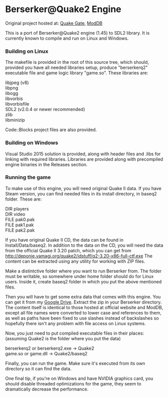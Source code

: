 # Berserker@Quake2 Engine

Original project hosted at: [Quake Gate](http://berserker.quakegate.ru/), [ModDB](http://www.moddb.com/mods/berserkerquake2)

This is a port of Berserker@Quake2 engine (1.45) to SDL2 library.
It is currently known to compile and run on Linux and Windows.

### Building on Linux

The makefile is provided in the root of this source tree, which should,
provided you have all needed libraries setup, produce "berserkerq2"
executable file and game logic library "game.so". These libraries are:

libjpeg (v8)  
libpng  
libogg  
libvorbis  
libvorbisfile  
SDL2 (v2.0.4 or newer recommended)  
zlib  
libminizip

Code::Blocks project files are also provided.

### Building on Windows

Visual Studio 2015 solution is provided, along with header files and .libs
for linking with required libraries. Libraries are provided along with
precompiled engine binaries in the Releases section.

### Running the game

To make use of this engine, you will need original Quake II data. If you have Steam
version, you can find needed files in its install directory, in baseq2 folder. These are:

DIR players  
DIR video  
FILE pak0.pak  
FILE pak1.pak  
FILE pak2.pak  

If you have original Quake II CD, the data can be found in Install/Data/baseq2. In addition to
the data on the CD, you will need the data from the official Quake II 3.20 patch, which you can get from
http://deponie.yamagi.org/quake2/idstuff/q2-3.20-x86-full-ctf.exe
The content can be extracted using any utility for working with ZIP files.

Make a distintctive folder where you want to run Berserker from. The folder must be
writable, so somewhere under home folder should do for Linux users. Inside it, create
baseq2 folder in which you put the above mentioned files.

Then you will have to get some extra data that comes with this engine. You can get it
from my [Google Drive](https://drive.google.com/file/d/0B2DPRdP0LBDGemtyUTBKLVZUUkU/view?usp=sharing). Extract the zip in your Berserker directory.
The content itself is identical to those hosted at official website and ModDB, except
all file names were converted to lower case and references to them, as well as paths have
been fixed to use slashes instead of backslashes so hopefully there isn't any problem with
file access on Linux systems.

Now, you just need to put compiled executable files in their places:  
(assuming Quake2 is the folder where you put the data)

berserkerq2 or berserkerq2.exe -> Quake2  
game.so or game.dll -> Quake2/baseq2

Finally, you can run the game. Make sure it's executed from its own directory so it can find the data.

One final tip, if you're on Windows and have NVIDIA graphics card, you should disable
threaded optimizations for the game, they seem to dramatically decrease the performance.
